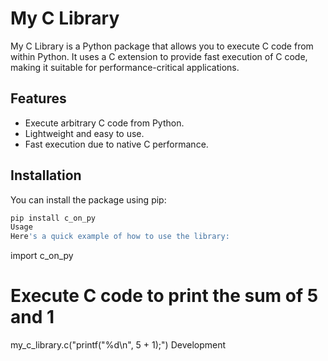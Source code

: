 # My C Library

My C Library is a Python package that allows you to execute C code from within Python. It uses a C extension to provide fast execution of C code, making it suitable for performance-critical applications.

## Features

- Execute arbitrary C code from Python.
- Lightweight and easy to use.
- Fast execution due to native C performance.

## Installation

You can install the package using pip:

```bash
pip install c_on_py
Usage
Here's a quick example of how to use the library:
```
import c_on_py

# Execute C code to print the sum of 5 and 1
my_c_library.c("printf(\"%d\\n\", 5 + 1);")
Development
